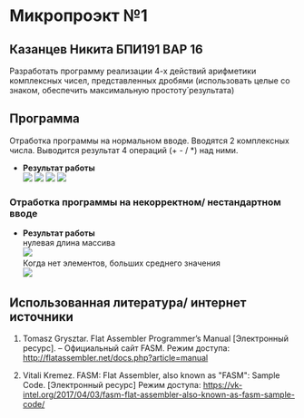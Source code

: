 # Микропроэкт №1

## Казанцев Никита БПИ191 ВАР 16

Разработать программу реализации 4-х
действий арифметики комплексных чисел,
представленных дробями (использовать
целые со знаком, обеспечить
максимальную простоту́ результата)


 
## Программа
Отработка программы на нормальном вводе. Вводятся 2 комплексных числа. Выводится результат 4 операций (+ - / *) над ними.
- **Результат работы**</br>
  ![](./MicroProject1/Examples/input1.PNG)
  ![](Examples/input2.PNG)
  ![](Examples/input4.PNG)
  ![](Examples/input3.PNG)
 

### Отработка программы на некорректном/ нестандартном вводе
- **Результат работы**</br>
  нулевая длина массива</br>
  ![](incorrect1.PNG)</br>
  Когда нет элементов, больших среднего значения</br>
  ![](incorrect2.PNG)</br>


## Использованная литература/ интернет источники
1. Tomasz Grysztar. Flat Assembler Programmer’s Manual [Электронный
ресурс]. – Официальный сайт FASM. Режим доступа:
http://flatassembler.net/docs.php?article=manual

2. Vitali Kremez. FASM: Flat Assembler, also known as "FASM": Sample Code. [Электронный
ресурс] Режим доступа: https://vk-intel.org/2017/04/03/fasm-flat-assembler-also-known-as-fasm-sample-code/
